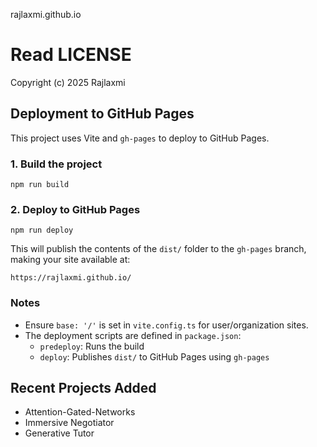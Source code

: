 rajlaxmi.github.io


# Read LICENSE
Copyright (c) 2025 Rajlaxmi

## Deployment to GitHub Pages

This project uses Vite and `gh-pages` to deploy to GitHub Pages.

### 1. Build the project

```
npm run build
```

### 2. Deploy to GitHub Pages

```
npm run deploy
```

This will publish the contents of the `dist/` folder to the `gh-pages` branch, making your site available at:

```
https://rajlaxmi.github.io/
```

### Notes
- Ensure `base: '/'` is set in `vite.config.ts` for user/organization sites.
- The deployment scripts are defined in `package.json`:
  - `predeploy`: Runs the build
  - `deploy`: Publishes `dist/` to GitHub Pages using `gh-pages`

## Recent Projects Added

- Attention-Gated-Networks
- Immersive Negotiator
- Generative Tutor
